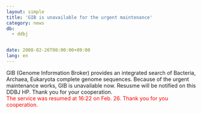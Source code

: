 ```yaml
---
layout: simple
title: 'GIB is unavailable for the urgent maintenance'
category: news
db:
  - ddbj


date: 2008-02-26T00:00:00+09:00
lang: en
---
```


GIB (Genome Information Broker) provides an integrated search of Bacteria, Archaea, Eukaryota complete genome sequences. Because of the urgent maintenance works, GIB is unavailable now. Resusme will be notified on this DDBJ HP. Thank you for your cooperation.<br>
<font color="#ff0000">The service was resumed at 16:22 on Feb. 26. Thank you for you cooperation.</font>
